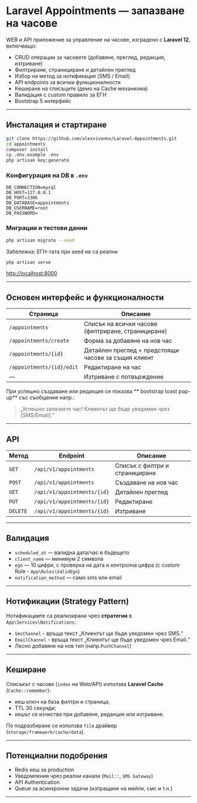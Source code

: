 # Laravel Appointments — запазване на часове

WEB и API приложение за управление на часове, изградено с **Laravel 12**, включващо:
- CRUD операции за часовете (добавяне, преглед, редакция, изтриване)
- Филтриране, странициране и детайлен преглед
- Избор на метод за нотификация (SMS / Email)
- API endpoints за всички функционалности
- Кеширане на списъците (демо на Cache механизма)
- Валидация с custom правило за ЕГН
- Bootstrap 5 интерфейс

---

## Инсталация и стартиране

```bash
git clone https://github.com/alexxivanov/Laravel-Appointments.git
cd appointments
composer install
cp .env.example .env
php artisan key:generate
```

### Конфигурация на DB в `.env`
```
DB_CONNECTION=mysql
DB_HOST=127.0.0.1
DB_PORT=3306
DB_DATABASE=appointments
DB_USERNAME=root
DB_PASSWORD=
```

### Миграции и тестови данни
```bash
php artisan migrate --seed
```
Забележка: ЕГН-тата при seed не са реални


```bash
php artisan serve
```
[http://localhost:8000](http://localhost:8000)

---

## Основен интерфейс и функционалности

| Страница | Описание |
|-----------|-----------|
| `/appointments` | Списък на всички часове (филтриране, странициране) |
| `/appointments/create` | Форма за добавяне на нов час |
| `/appointments/{id}` | Детайлен преглед + предстоящи часове за същия клиент |
| `/appointments/{id}/edit` | Редактиране на час |
| — | Изтриване с потвърждение |

При успешно създаване или редакция се показва ** bootstrap toast pop-up** със съобщение напр.:
> „Успешно запазихте час! Клиентът ще бъде уведомен чрез [SMS/Email].“

---

## API

| Метод | Endpoint | Описание |
|--------|-----------|-----------|
| `GET` | `/api/v1/appointments` | Списък с филтри и странициране |
| `POST` | `/api/v1/appointments` | Създаване на нов час |
| `GET` | `/api/v1/appointments/{id}` | Детайлен преглед |
| `PUT` | `/api/v1/appointments/{id}` | Редактиране |
| `DELETE` | `/api/v1/appointments/{id}` | Изтриване |


---

## Валидация

- `scheduled_at` — валидна дата/час в бъдещето
- `client_name` — минимум 2 символа
- `egn` — 10 цифри, с проверка на дата и контролна цифра (с custom Rule - `App\Rules\ValidEgn`)
- `notification_method` — само sms или email

---

## Нотификации (Strategy Pattern)

Нотификациите са реализирани чрез **стратегии** в `App\Services\Notifications`:
- `SmsChannel` - връща текст „Клиентът ще бъде уведомен чрез SMS.“
- `EmailChannel` - връща текст „Клиентът ще бъде уведомен чрез Email.“
- Лесно добавяне на нов тип (напр.`PushChannel`)

---

## Кеширане

Списъкът с часове (`index` на Web/API) използва **Laravel Cache** (`Cache::remember`):
- кеш ключ на база филтри и страница;
- TTL 30 секунди;
- кешът се изчиства при добавяне, редакция или изтриване.

По подразбиране се използва `file` драйвер (`storage/framework/cache/data`).

---

## Потенциални подобрения
- Redis кеш за production 
- Уведомления чрез реални канали (`Mail::`, `SMS Gateway`)
- API Authentication 
- Queue за асинхронни задачи (изпращане на мейли, смс и т.н.)

---
